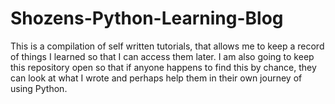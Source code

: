 # Shozens-Python-Learning-Blog

This is a compilation of self written tutorials, that allows me to keep a record of things I learned so that I can access them later. I am also going to keep this repository open so that if anyone happens to find this by chance, they can look at what I wrote and perhaps help them in their own journey of using Python.
